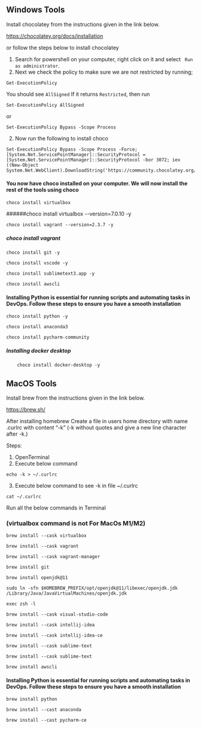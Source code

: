 ## Windows Tools

Install chocolatey from the instructions given in the link below.

https://chocolatey.org/docs/installation

or follow the steps below to install chocolatey

1. Search for powershell on your computer, right click on it and select ``` Run as administrator```.
2. Next we check the policy to make sure we are not restricted by running;

```
Get-ExecutionPolicy
```
You should see ```AllSigned```
If it returns ```Restricted```, then run 
```
Set-ExecutionPolicy AllSigned 
```
or 
```
Set-ExecutionPolicy Bypass -Scope Process
```

2. Now run the following to install choco

```
Set-ExecutionPolicy Bypass -Scope Process -Force; [System.Net.ServicePointManager]::SecurityProtocol = [System.Net.ServicePointManager]::SecurityProtocol -bor 3072; iex ((New-Object System.Net.WebClient).DownloadString('https://community.chocolatey.org/install.ps1'))
```

#### You now have choco installed on your computer. We will now install the rest of the tools using choco
```
choco install virtualbox      
```
######choco install virtualbox --version=7.0.10 -y

```
choco install vagrant --version=2.3.7 -y
```
##### choco install vagrant

```
choco install git -y
```

```
choco install vscode -y
```

```
choco install sublimetext3.app -y
```

```
choco install awscli
```

#### Installing Python is essential for running scripts and automating tasks in DevOps. Follow these steps to ensure you have a smooth installation
```
choco install python -y
```
```
choco install anaconda3
```
```
choco install pycharm-community
```
##### Installing docker desktop
```
    choco install docker-desktop -y
```

## MacOS Tools

Install brew from the instructions given in the link below.

https://brew.sh/

After installing homebrew Create a file in users home directory with name .curlrc with content “-k” (-k without quotes and give a new line character after -k.)

Steps:

1. OpenTerminal
2. Execute below command

```
echo -k > ~/.curlrc
```

3. Execute below command to see -k in file ~/.curlrc
```
cat ~/.curlrc
```
Run all the below commands in Terminal

### (virtualbox command is not For MacOs M1/M2)
```
brew install --cask virtualbox
```
```
brew install --cask vagrant
```
```
brew install --cask vagrant-manager
```
```
brew install git
```
```
brew install openjdk@11
```
```
sudo ln -sfn $HOMEBREW_PREFIX/opt/openjdk@11/libexec/openjdk.jdk /Library/Java/JavaVirtualMachines/openjdk.jdk
```
```
exec zsh -l
```
```
brew install --cask visual-studio-code
```
```
brew install --cask intellij-idea
```
```
brew install --cask intellij-idea-ce
```
```
brew install --cask sublime-text
```
```
brew install --cask sublime-text
```
```
brew install awscli
```
#### Installing Python is essential for running scripts and automating tasks in DevOps. Follow these steps to ensure you have a smooth installation
```
brew install python
```
```
brew install --cast anaconda
```
```
brew install --cast pycharm-ce
```
